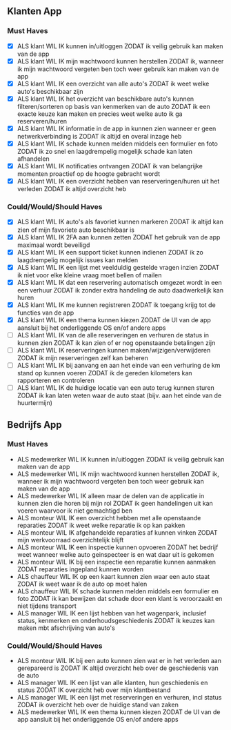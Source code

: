 ## Klanten App

### Must Haves

- [x] ALS klant WIL IK kunnen in/uitloggen ZODAT ik veilig gebruik kan maken van de app
- [x] ALS klant WIL IK mijn wachtwoord kunnen herstellen ZODAT ik, wanneer ik mijn wachtwoord vergeten ben toch weer gebruik kan maken van de app
- [x] ALS klant WIL IK een overzicht van alle auto's ZODAT ik weet welke auto's beschikbaar zijn
- [x] ALS klant WIL IK het overzicht van beschikbare auto's kunnen filteren/sorteren op basis van kenmerken van de auto ZODAT ik een exacte keuze kan maken en precies weet welke auto ik ga reserveren/huren
- [x] ALS klant WIL IK informatie in de app in kunnen zien wanneer er geen netwerkverbinding is ZODAT ik altijd en overal inzage heb
- [x] ALS klant WIL IK schade kunnen melden middels een formulier en foto ZODAT ik zo snel en laagdrempelig mogelijk schade kan laten afhandelen
- [x] ALS klant WIL IK notificaties ontvangen ZODAT ik van belangrijke momenten proactief op de hoogte gebracht wordt
- [x] ALS klant WIL IK een overzicht hebben van reserveringen/huren uit het verleden ZODAT ik altijd overzicht heb

### Could/Would/Should Haves

- [x] ALS klant WIL IK auto's als favoriet kunnen markeren ZODAT ik altijd kan zien of mijn favoriete auto beschikbaar is
- [x] ALS klant WIL IK 2FA aan kunnen zetten ZODAT het gebruik van de app maximaal wordt beveiligd
- [x] ALS klant WIL IK een support ticket kunnen indienen ZODAT ik zo laagdrempelig mogelijk issues kan melden
- [x] ALS klant WIL IK een lijst met veelduldig gestelde vragen inzien ZODAT ik niet voor elke kleine vraag moet bellen of mailen
- [x] ALS klant WIL IK dat een reservering automatisch omgezet wordt in een een verhuur ZODAT ik zonder extra handeling de auto daadwerkelijk kan huren
- [x] ALS klant WIL IK me kunnen registreren ZODAT ik toegang krijg tot de functies van de app
- [x] ALS klant WIL IK een thema kunnen kiezen ZODAT de UI van de app aansluit bij het onderliggende OS en/of andere apps
- [ ] ALS klant WIL IK van de alle reserveringen en verhuren de status in kunnen zien ZODAT ik kan zien of er nog openstaande betalingen zijn
- [ ] ALS klant WIL IK reserveringen kunnen maken/wijzigen/verwijderen ZODAT ik mijn reserveringen zelf kan beheren
- [ ] ALS klant WIL IK bij aanvang en aan het einde van een verhuring de km stand op kunnen voeren ZODAT ik de gereden kilometers kan rapporteren en controleren
- [ ] ALS klant WIL IK de huidige locatie van een auto terug kunnen sturen ZODAT ik kan laten weten waar de auto staat (bijv. aan het einde van de huurtermijn)

## Bedrijfs App

### Must Haves
- ALS medewerker WIL IK kunnen in/uitloggen ZODAT ik veilig gebruik kan maken van de app
- ALS medewerker WIL IK mijn wachtwoord kunnen herstellen ZODAT ik, wanneer ik mijn wachtwoord vergeten ben toch weer gebruik kan maken van de app
- ALS medewerker WIL IK alleen maar de delen van de applicatie in kunnen zien die horen bij mijn rol ZODAT ik geen handelingen uit kan voeren waarvoor ik niet gemachtigd ben
- ALS monteur WIL IK een overzicht hebben met alle openstaande reparaties ZODAT ik weet welke reparatie ik op kan pakken
- ALS monteur WIL IK afgehandelde reparaties af kunnen vinken ZODAT mijn werkvoorraad overzichtelijk blijft
- ALS monteur WIL IK een inspectie kunnen opvoeren ZODAT het bedrijf weet wanneer welke auto geinspecteer is en wat daar uit is gekomen
- ALS monteur WIL IK bij een inspectie een reparatie kunnen aanmaken ZODAT reparaties ingepland kunnen worden
- ALS chauffeur WIL IK op een kaart kunnen zien waar een auto staat ZODAT ik weet waar ik de auto op moet halen
- ALS chauffeur WIL IK schade kunnen melden middels een formulier en foto ZODAT ik kan bewijzen dat schade door een klant is veroorzaakt en niet tijdens transport
- ALS manager WIL IK een lijst hebben van het wagenpark, inclusief status, kenmerken en onderhoudsgeschiedenis ZODAT ik keuzes kan maken mbt afschrijving van auto's

### Could/Would/Should Haves
- ALS monteur WIL IK bij een auto kunnen zien wat er in het verleden aan gerepareerd is ZODAT IK altijd overzicht heb over de geschiedenis van de auto
- ALS manager WIL IK een lijst van alle klanten, hun geschiedenis en status ZODAT IK overzicht heb over mijn klantbestand
- ALS manager WIL IK een lijst met reserveringen en verhuren, incl status ZODAT ik overzicht heb over de huidige stand van zaken
- ALS medewerker WIL IK een thema kunnen kiezen ZODAT de UI van de app aansluit bij het onderliggende OS en/of andere apps
